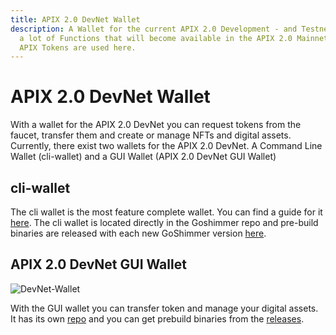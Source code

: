 ```yaml
---
title: APIX 2.0 DevNet Wallet
description: A Wallet for the current APIX 2.0 Development - and Testnet. Offers
  a lot of Functions that will become available in the APIX 2.0 Mainnet. No real
  APIX Tokens are used here.
---
```


# APIX 2.0 DevNet Wallet

With a wallet for the APIX 2.0 DevNet you can request tokens from the faucet, transfer them and create or manage NFTs and digital assets. Currently, there exist two wallets for the APIX 2.0 DevNet. A Command Line Wallet (cli-wallet) and a GUI Wallet (APIX 2.0 DevNet GUI Wallet)

## cli-wallet

The cli wallet is the most feature complete wallet. You can find a guide for it [here](/goshimmer/tutorials/wallet_library).
The cli wallet is located directly in the Goshimmer repo and pre-build binaries are released with each new GoShimmer version [here](https://github.com/iotaledger/goshimmer/releases).

## APIX 2.0 DevNet GUI Wallet

![DevNet-Wallet](https://github.com/iotaledger/APIX-2.0-DevNet-wallet/blob/master/images/devnet-wallet.png?raw=true)

With the GUI wallet you can transfer token and manage your digital assets. It has its own [repo](https://github.com/iotaledger/APIX-2.0-DevNet-wallet) and you can get prebuild binaries from the [releases](https://github.com/iotaledger/APIX-2.0-DevNet-wallet/releases).
